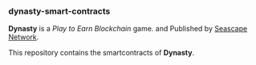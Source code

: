 ### dynasty-smart-contracts


**Dynasty** is a *Play to Earn Blockchain* game. and Published by [Seascape Network](https://blocklords.com/).

This repository contains the smartcontracts of **Dynasty**.
